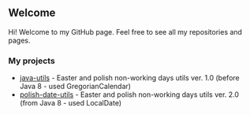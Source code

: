 ## Welcome 

Hi! Welcome to my GitHub page. Feel free to see all my repositories and pages.

### My projects

- [java-utils](http://swojcicki.github.io/java-util) - Easter and polish non-working days utils ver. 1.0 (before Java 8 - used GregorianCalendar)
- [polish-date-utils](http://swojcicki.github.io/polish-date-utils) - Easter and polish non-working days utils ver. 2.0 (from Java 8 - used LocalDate)
